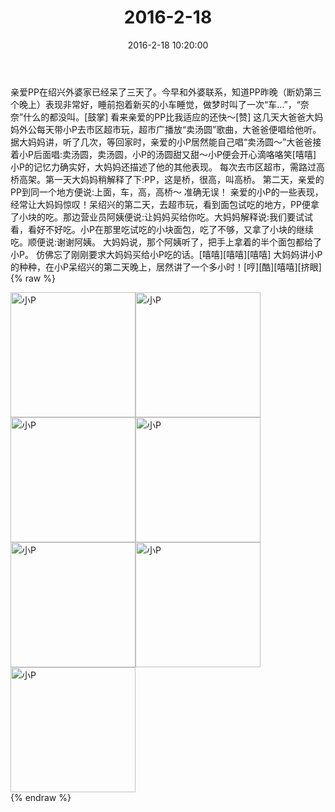 ﻿---
title: "2016-2-18"
date: 2016-2-18 10:20:00
tags:
categories: 妈妈
---
亲爱PP在绍兴外婆家已经呆了三天了。今早和外婆联系，知道PP昨晚（断奶第三个晚上）表现非常好，睡前抱着新买的小车睡觉，做梦时叫了一次“车…”，“奈奈”什么的都没叫。[鼓掌]
看来亲爱的PP比我适应的还快～[赞]
这几天大爸爸大妈妈外公每天带小P去市区超市玩，超市广播放“卖汤圆”歌曲，大爸爸便唱给他听。据大妈妈讲，听了几次，等回家时，亲爱的小P居然能自己唱“卖汤圆～”大爸爸接着小P后面唱:卖汤圆，卖汤圆，小P的汤圆甜又甜～小P便会开心滴咯咯笑[嘻嘻]
小P的记忆力确实好，大妈妈还描述了他的其他表现。
每次去市区超市，需路过高桥高架。第一天大妈妈稍解释了下:PP，这是桥，很高，叫高桥。
第二天，亲爱的PP到同一个地方便说:上面，车，高，高桥～
准确无误！
亲爱的小P的一些表现，经常让大妈妈惊叹！呆绍兴的第二天，去超市玩，看到面包试吃的地方，PP便拿了小块的吃。那边营业员阿姨便说:让妈妈买给你吃。大妈妈解释说:我们要试试看，看好不好吃。小P在那里吃试吃的小块面包，吃了不够，又拿了小块的继续吃。顺便说:谢谢阿姨。
大妈妈说，那个阿姨听了，把手上拿着的半个面包都给了小P。
仿佛忘了刚刚要求大妈妈买给小P吃的话。[嘻嘻][嘻嘻][嘻嘻]
大妈妈讲小P的种种，在小P呆绍兴的第二天晚上，居然讲了一个多小时！[哼][酷][嘻嘻][挤眼]
{% raw %}
<div style="width:500 px">
<div style="float:left; width:100 px"><img src="/images/微信图片_20171012131835.jpg" width="200" alt="小P"></div>
<div style="float:left; width:100 px"><img src="/images/微信图片_20171012131843.jpg" width="200" alt="小P"></div>
<div style="float:left; width:100 px"><img src="/images/微信图片_20171012131851.jpg" width="200" alt="小P"></div>
<div style="float:left; width:100 px"><img src="/images/微信图片_20171012131902.jpg" width="200" alt="小P"></div>
<div style="float:left; width:100 px"><img src="/images/微信图片_20171012131909.jpg" width="200" alt="小P"></div>
<div style="float:left; width:100 px"><img src="/images/微信图片_20171012131917.jpg" width="200" alt="小P"></div>
<div style="float:left; width:100 px"><img src="/images/微信图片_20171012131925.jpg" width="200" alt="小P"></div>
<div style="clear:both"></div>
</div>
{% endraw %}